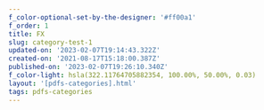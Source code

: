 ```yaml
---
f_color-optional-set-by-the-designer: '#ff00a1'
f_order: 1
title: FX
slug: category-test-1
updated-on: '2023-02-07T19:14:43.322Z'
created-on: '2021-08-17T15:18:00.387Z'
published-on: '2023-02-07T19:26:10.340Z'
f_color-light: hsla(322.11764705882354, 100.00%, 50.00%, 0.03)
layout: '[pdfs-categories].html'
tags: pdfs-categories
---
```



